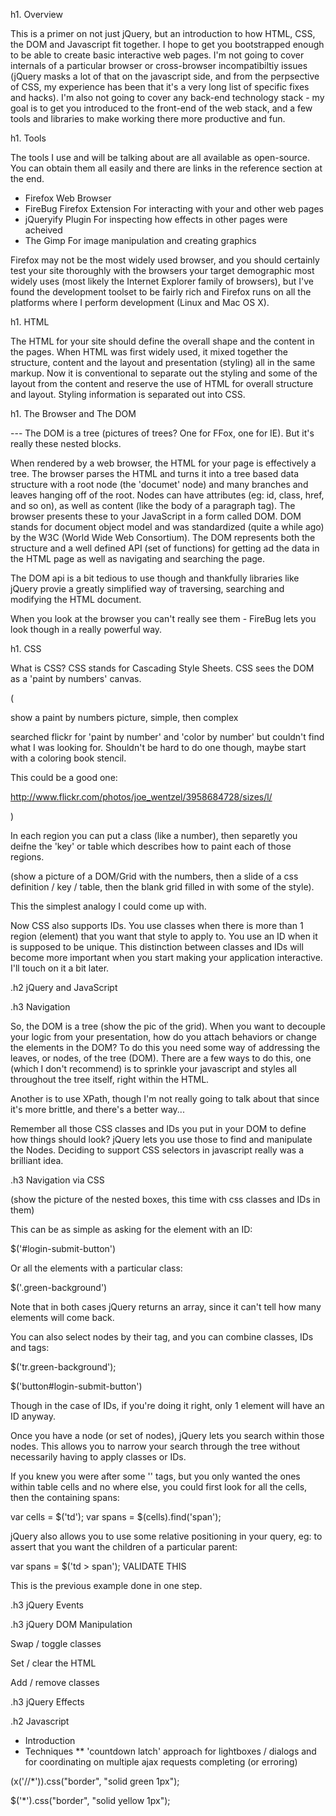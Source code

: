 h1. Overview

This is a primer on not just jQuery, but an introduction to how HTML, CSS, the DOM and Javascript fit together.  I hope to get you bootstrapped enough to be able to create basic interactive web pages.  I'm not going to cover internals of a particular browser or cross-browser incompatibiltiy issues (jQuery masks a lot of that on the javascript side, and from the perpsective of CSS, my experience has been that it's a very long list of specific fixes and hacks).  I'm also not going to cover any back-end technology stack - my goal is to get you introduced to the front-end of the web stack, and a few tools and libraries to make working there more productive and fun.

h1. Tools

The tools I use and will be talking about are all available as open-source.  You can obtain them all easily and there are links in the reference section at the end.

* Firefox Web Browser
* FireBug Firefox Extension
   For interacting with your and other web pages
* jQueryify Plugin
   For inspecting how effects in other pages were acheived
* The Gimp
   For image manipulation and creating graphics

Firefox may not be the most widely used browser, and you should certainly test your site thoroughly with the browsers your target demographic most widely uses (most likely the Internet Explorer family of browsers), but I've found the development toolset to be fairly rich and Firefox runs on all the platforms where I perform development (Linux and Mac OS X).

h1. HTML

The HTML for your site should define the overall shape and the content in the pages.  When HTML was first widely used, it mixed together the structure, content and the layout and presentation (styling) all in the same markup.  Now it is conventional to separate out the styling and some of the layout from the content and reserve the use of HTML for overall structure and layout.  Styling information is separated out into CSS.

h1. The Browser and The DOM

--- The DOM is a tree (pictures of trees?  One for FFox, one for IE).  But it's really these nested blocks.


When rendered by a web browser, the HTML for your page is effectively a tree.  The browser parses the HTML and turns it into a tree based data structure with a root node (the 'documet' node) and many branches and leaves hanging off of the root.  Nodes can have attributes (eg: id, class, href, and so on), as well as content (like the body of a paragraph tag).  The browser presents these to your JavaScript in a form called DOM.  DOM stands for document object model and was standardized (quite a while ago) by the W3C (World Wide Web Consortium).  The DOM represents both the structure and a well defined API (set of functions) for getting ad the data in the HTML page as well as navigating and searching the page.

The DOM api is a bit tedious to use though and thankfully libraries like jQuery provie a greatly simplified way of traversing, searching and modifying the HTML document.

When you look at the browser you can't really see them - FireBug lets you look though in a really powerful way.

h1. CSS

What is CSS?   CSS stands for Cascading Style Sheets.  CSS sees the DOM as a 'paint by numbers' canvas.

(

show a paint by numbers picture, simple, then complex

searched flickr for 'paint by number' and 'color by number' but couldn't find what I was looking for.  Shouldn't be hard to do one though, maybe start with a coloring book stencil.

This could be a good one:

 http://www.flickr.com/photos/joe_wentzel/3958684728/sizes/l/

)

In each region you can put a class (like a number), then separetly you deifne the 'key' or table which describes how to paint each of those regions.

(show a picture of a DOM/Grid with the numbers, then a slide of a css definition / key / table, then the blank grid filled in with some of the style).

This the simplest analogy I could come up with.

Now CSS also supports IDs.  You use classes when there is more than 1 region (element) that you want that style to apply to.  You use an ID when it is supposed to be unique.  This distinction between classes and IDs will become more important when you start making your application interactive.  I'll touch on it a bit later.

.h2 jQuery and JavaScript


.h3 Navigation

So, the DOM is a tree (show the pic of the grid).  When you want to decouple your logic from your presentation, how do you attach behaviors or change the elements in the DOM?  To do this you need some way of addressing the leaves, or nodes, of the tree (DOM).  There are a few ways to do this, one (which I don't recommend) is to sprinkle your javascript and styles all throughout the tree itself, right within the HTML.

Another is to use XPath, though I'm not really going to talk about that since it's more brittle, and there's a better way...

Remember all those CSS classes and IDs you put in your DOM to define how things should look?  jQuery lets you use those to find and manipulate the Nodes.  Deciding to support CSS selectors in javascript really was a brilliant idea.

.h3 Navigation via CSS

(show the picture of the nested boxes, this time with css classes and IDs in them)

This can be as simple as asking for the element with an ID:

  $('#login-submit-button')

Or all the elements with a particular class:

  $('.green-background')

Note that in both cases jQuery returns an array, since it can't tell how many elements will come back.

You can also select nodes by their tag, and you can combine classes, IDs and tags:

  $('tr.green-background');

  $('button#login-submit-button')

Though in the case of IDs, if you're doing it right, only 1 element will have an ID anyway.

Once you have a node (or set of nodes), jQuery lets you search within those nodes.  This allows you to narrow your search through the tree without necessarily having to apply classes or IDs.

If you knew you were after some '<span>' tags, but you only wanted the ones within table cells and no where else, you could first look for all the cells, then the containing spans:

  var cells = $('td');
  var spans = $(cells).find('span');

jQuery also allows you to use some relative positioning in your query, eg: to assert that you want the children of a particular parent:

  var spans = $('td > span');  VALIDATE THIS

This is the previous example done in one step.

.h3 jQuery Events

.h3 jQuery DOM Manipulation

Swap / toggle classes

Set / clear the HTML

Add / remove classes

.h3 jQuery Effects

.h2 Javascript

* Introduction
* Techniques
** 'countdown latch' approach for lightboxes / dialogs and for coordinating on multiple ajax requests completing (or erroring)


$($x('//*')).css("border", "solid green 1px");


$('*').css("border", "solid yellow 1px");

